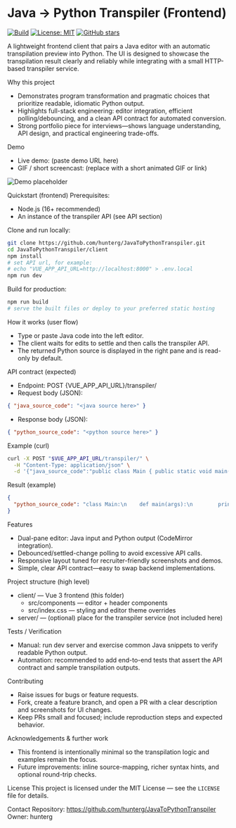 # Java → Python Transpiler (Frontend)

[![Build](https://img.shields.io/github/actions/workflow/status/hunterg/JavaToPythonTranspiler/ci.yml?label=build)](https://github.com/hunterg/JavaToPythonTranspiler/actions)
[![License: MIT](https://img.shields.io/badge/License-MIT-blue.svg)](LICENSE)
[![GitHub stars](https://img.shields.io/github/stars/hunterg/JavaToPythonTranspiler?style=social)](https://github.com/hunterg/JavaToPythonTranspiler/stargazers)

A lightweight frontend client that pairs a Java editor with an automatic transpilation preview into Python. The UI is designed to showcase the transpilation result clearly and reliably while integrating with a small HTTP-based transpiler service.

Why this project
- Demonstrates program transformation and pragmatic choices that prioritize readable, idiomatic Python output.
- Highlights full-stack engineering: editor integration, efficient polling/debouncing, and a clean API contract for automated conversion.
- Strong portfolio piece for interviews—shows language understanding, API design, and practical engineering trade-offs.

Demo
- Live demo: (paste demo URL here)
- GIF / short screencast: (replace with a short animated GIF or link)

![Demo placeholder](https://via.placeholder.com/900x320.png?text=Java+→+Python+Transpiler+Demo+Placeholder)

Quickstart (frontend)
Prerequisites:
- Node.js (16+ recommended)
- An instance of the transpiler API (see API section)

Clone and run locally:
```bash
git clone https://github.com/hunterg/JavaToPythonTranspiler.git
cd JavaToPythonTranspiler/client
npm install
# set API url, for example:
# echo "VUE_APP_API_URL=http://localhost:8000" > .env.local
npm run dev
```

Build for production:
```bash
npm run build
# serve the built files or deploy to your preferred static hosting
```

How it works (user flow)
- Type or paste Java code into the left editor.
- The client waits for edits to settle and then calls the transpiler API.
- The returned Python source is displayed in the right pane and is read-only by default.

API contract (expected)
- Endpoint: POST {VUE_APP_API_URL}/transpiler/
- Request body (JSON):
```json
{ "java_source_code": "<java source here>" }
```
- Response body (JSON):
```json
{ "python_source_code": "<python source here>" }
```

Example (curl)
```bash
curl -X POST "$VUE_APP_API_URL/transpiler/" \
  -H "Content-Type: application/json" \
  -d '{"java_source_code":"public class Main { public static void main(String[] a){ System.out.println(\"hi\"); } }"}'
```

Result (example)
```json
{
  "python_source_code": "class Main:\n    def main(args):\n        print(\"hi\")\n"
}
```

Features
- Dual-pane editor: Java input and Python output (CodeMirror integration).
- Debounced/settled-change polling to avoid excessive API calls.
- Responsive layout tuned for recruiter-friendly screenshots and demos.
- Simple, clear API contract—easy to swap backend implementations.

Project structure (high level)
- client/ — Vue 3 frontend (this folder)
  - src/components — editor + header components
  - src/index.css — styling and editor theme overrides
- server/ — (optional) place for the transpiler service (not included here)

Tests / Verification
- Manual: run dev server and exercise common Java snippets to verify readable Python output.
- Automation: recommended to add end-to-end tests that assert the API contract and sample transpilation outputs.

Contributing
- Raise issues for bugs or feature requests.
- Fork, create a feature branch, and open a PR with a clear description and screenshots for UI changes.
- Keep PRs small and focused; include reproduction steps and expected behavior.

Acknowledgements & further work
- This frontend is intentionally minimal so the transpilation logic and examples remain the focus.
- Future improvements: inline source-mapping, richer syntax hints, and optional round-trip checks.

License
This project is licensed under the MIT License — see the `LICENSE` file for details.

Contact
Repository: https://github.com/hunterg/JavaToPythonTranspiler  
Owner: hunterg
